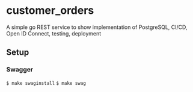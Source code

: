 # customer_orders

A simple go REST service to show implementation of PostgreSQL, CI/CD, Open ID Connect, testing, deployment

## Setup

### Swagger

`$ make swaginstall`
`$ make swag`
